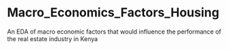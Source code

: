 # Macro_Economics_Factors_Housing
An EDA of macro economic factors that would influence the performance of the real estate industry in Kenya
